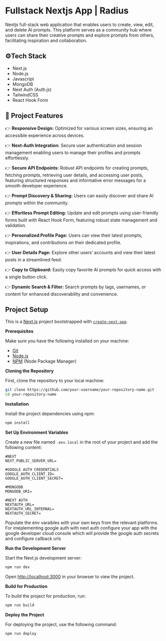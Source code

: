# Fullstack Nextjs App | Radius

Nextjs full-stack web application that enables users to create, view, edit, and delete AI prompts. This platform serves as a community hub where users can share their creative prompts and explore prompts from others, facilitating inspiration and collaboration.

## ⚙️Tech Stack
- Next.js
- Node.js
- Javascript
- MongoDB
- Next Auth (Auth.js)
- TailwindCSS
- React Hook Form

## 🚀 Project Features

👉 **Responsive Design:** Optimized for various screen sizes, ensuring an accessible experience across devices.

👉 **Next-Auth Integration:** Secure user authentication and session management enabling users to manage their profiles and prompts effortlessly.

👉 **Secure API Endpoints:** Robust API endpoints for creating prompts, fetching prompts, retrieving user details, and accessing user posts, featuring structured responses and informative error messages for a smooth developer experience.

👉 **Prompt Discovery & Sharing:** Users can easily discover and share AI prompts within the community.

👉 **Effortless Prompt Editing:** Update and edit prompts using user-friendly forms built with React Hook Form, featuring robust state management and validation.

👉 **Personalized Profile Page:** Users can view their latest prompts, inspirations, and contributions on their dedicated profile.

👉 **User Details Page:** Explore other users’ accounts and view their latest posts in a streamlined feed.

👉 **Copy to Clipboard:** Easily copy favorite AI prompts for quick access with a single button click.

👉 **Dynamic Search & Filter:** Search prompts by tags, usernames, or content for enhanced discoverability and convenience.

## Project Setup

This is a [Next.js](https://nextjs.org/) project bootstrapped with [`create-next-app`](https://github.com/vercel/next.js/tree/canary/packages/create-next-app).

**Prerequisites**

Make sure you have the following installed on your machine:

- [Git](https://git-scm.com/)
- [Node.js](https://nodejs.org/en)
- [NPM](https://npmjs.com/) (Node Package Manager)

**Cloning the Repository**

First, clone the repository to your local machine:

```bash
git clone https://github.com/your-username/your-repository-name.git
cd your-repository-name
```

**Installation**

Install the project dependencies using npm:

```bash
npm install
```

**Set Up Environment Variables**

Create a new file named `.env.local` in the root of your project and add the following content:

```env
#NEXT
NEXT_PUBLIC_SERVER_URL=

#GOOGLE AUTH CREDENTIALS
GOOGLE_AUTH_CLIENT_ID=
GOOGLE_AUTH_CLIENT_SECRET=

#MONGODB
MONGODB_URI=

#NEXT AUTH
NEXTAUTH_URL=
NEXTAUTH_URL_INTERNAL=
NEXTAUTH_SECRET=
```
Populate the env varaibles with your own keys from the relevant platforms. For imeplementing google auth with next auth configure your app with the google developer cloud console which will provide the google auth secrets and configure callback urls

**Run the Development Server**

Start the Next.js development server:

```bash
npm run dev
```

Open [http://localhost:3000](http://localhost:3000) in your browser to view the project.

**Build for Production**

To build the project for production, run:

```bash
npm run build
```

**Deploy the Project**

For deploying the project, use the following command:

```bash
npm run deploy
```
